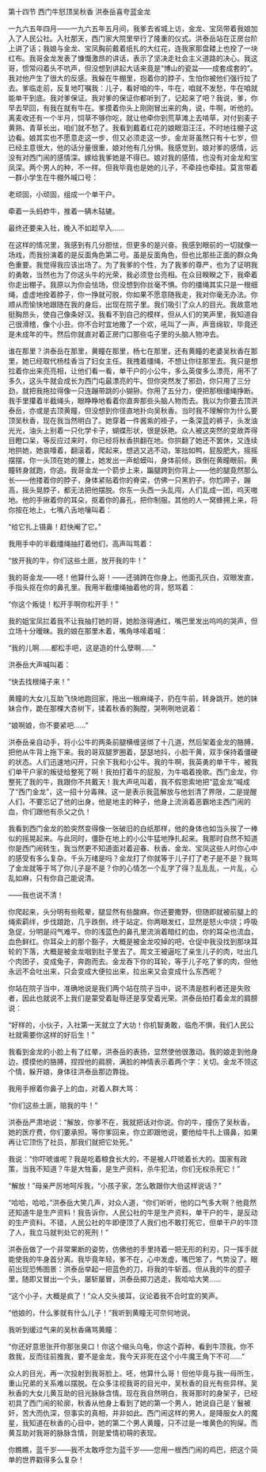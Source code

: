 第十四节 西门牛怒顶吴秋香 洪泰岳喜夸蓝金龙

一九六五年四月——一九六五年五月间，我爹去省城上访，金龙、宝凤带着我娘加入了人民公社。入社那天，西门家大院里举行了隆重的仪式。洪泰岳站在正房台阶上讲了话；我娘与金龙、宝凤胸前戴着纸扎的大红花，连我家那盘耧上也拴了一块红布。我哥金龙发表了慷慨激昂的讲话，表示了坚决走社会主义道路的决心。我这哥，惯常闷着头不吭声，但没想到讲起大话来竟是“博山的瓷盆——成套成套的”。我对他产生了很大的反感。我躲在牛棚里，抱着你的脖子，生怕你被他们强行拉了去。爹临走前，反复地叮嘱我：儿子，看好咱的牛，牛在，咱就不发愁，牛在咱就能单干到底。我对爹保证。我对爹的保证你都听到了，记起来了吧？我说，爹，你早去早回，有我在就有牛在。爹摸着你头上刚刚冒出来的角，说，牛啊，听他的。离麦收还有一个半月，饲草不够你吃，就让他牵你到荒草滩上去啃草，对付到麦子黄熟、青草长出，咱们就不愁了。我看到戴着红花的娘眼泪汪汪，不时地往棚子这边看。娘其实也不愿意走这一步，但又必须走这一步。金龙哥虽然只有十七岁，但已经主意很大，他的话分量很重，娘对他有几分惧。我感觉到，娘对爹的感情，远没有对西门闹的感情深。嫁给我爹她是不得已。娘对我的感情，也没有对金龙和宝凤深。两个男人的种，不一样。但我毕竟也是她的儿子，不牵挂也牵挂。莫言带着一群小学生在牛棚外喊口号：

老顽固，小顽固，组成一个单干户。

牵着一头蚂蚱牛，推着一辆木轱辘。

最终还要来入社，晚入不如趁早入……

在这样的情况里，我感到有几分胆怯，但更多的是兴奋。我感到眼前的一切就像一场戏，而我扮演着的是反面角色第二号。虽是反面角色，但也比那些正面的群众角色重要。我觉得我应该出场了。为了我爹的个性，为了我爹的尊严，也为了证明我的勇敢，当然也为了你这头牛的光荣，我必须登台亮相。在众目睽睽之下，我牵着你走出棚子。我原以为你会怯场，但没想到你丝毫不惧。你的缰绳其实只是一根细绳，虚虚地拴着脖子，你一挣就可脱，你如果不愿意随我走，我对你毫无办法。你顺从而愉快地跟随在我的身后，出现在院子里。我们吸引了众人的目光。我故意地挺胸昂头，使自己像条好汉。我看不到自己的模样，但从人们的笑声里，我知道自己很滑稽，像个小丑。你不合时宜地撒了一个欢，吼叫了一声，声音绵软，毕竟还是未成年的牛。然后你就直对着正房门口那些屯子里的头脑人物冲去。

谁在那里？洪泰岳在那里，黄瞳在那里，杨七在那里，还有黄瞳的老婆吴秋香在那里，她已经取代杨桂香当了妇女主任。我拽着缰绳，不想让你往那里去。我只是想拉着你出来亮亮相，让他们看一看，单干户的小公牛，多么英俊多么漂亮，用不了多久，这头牛就会成长为西门屯最漂亮的牛。但你突然发了邪劲，你只用了三分劲，就把我拖拉得像一只连蹦带跳的小猢狲。你用了五分力，便把那根缰绳挣断。我手里攥着半截绳头，眼睁睁地看着你直奔那些头脑人物而去。我以为你要去顶洪泰岳，亦或是去顶黄瞳，但没想到你径直地扑向吴秋香。当时我不理解你为什么要顶吴秋香，现在我当然明白了。她穿着一件酱紫的褂子，一条深蓝的裤子，头发油光光，油头上别着一只化学卡子，蝴蝶形状，很是妖艳。众人被这突然的变故弄得目瞪口呆，等反应过来时，你已经将秋香拱翻在地。你拱翻了她还不罢休，又连续地拱她，她哀嚎着，翻滚着，爬起来，想逃又逃不动，笨拙如鸭，屁股肥大，摇摇摆摆，你一头顶在她的腰上，她发出一声蛤蟆叫，身体前倾，跌倒在黄瞳眼前。黄瞳转身就跑，你追。我哥金龙一个箭步上来，蹁腿跨到你背上——他的腿竟然那么长——他搂着你的脖子，身体紧贴着你的脊梁，仿佛一只黑豹子。你尥蹄子，蹦高，摇头晃脖子，都无法把他摆脱。你东一头西一头乱闯，人们乱成一团，呜天嗷地。他的手揪着你的耳朵，抠着你的鼻孔，把你制服。其他的人一窝蜂拥上来，将你按在地上，七嘴八舌地嚷叫着：

“给它扎上镊鼻！赶快阉了它。”

我用手中的半截缰绳抽打着他们，高声叫骂着：

“放开我的牛，你们这些土匪，放开我的牛！”

我的哥金龙——呸！他算什么哥！——还骑跨在你身上。他面孔灰白，双眼发直，手指头抠在你的鼻孔里。我用半截缰绳抽着他的背，怒骂着：

“你这个叛徒！松开手啊你松开手！”

我的姐宝凤拦着我不让我抽打她的哥，她脸涨得通红，嘴巴里发出呜呜的哭声，但立场十分暧昧。我的娘在那里木着，嘴角哆嗦着喊：

“我的儿啊……都松手吧，这是造的什么孽啊……”

洪泰岳大声喊叫着：

“快去找根绳子来！”

黄瞳的大女儿互助飞快地跑回家，拖出一根麻绳子，扔在牛前，转身跳开。她的妹妹合作，跪在那棵大杏树下，揉着秋香的胸膛，哭咧咧地说着：

“娘啊娘，你不要紧吧……”

洪泰岳亲自动手，将小公牛的两条前腿横缠竖绑了十几道，然后架着金龙的胳膊，把他从牛背上拖下来。我的哥双腿罗圈着，瑟瑟地抖，小脸干黄，双手保持着僵硬的状态。人们迅速地闪开，只余下我和小公牛。我的牛啊，我英勇的单干牛，被我们单干户家的叛徒给整死了啊！我拍打着牛的屁股，为牛唱着挽歌。西门金龙，你整死了我的牛，我跟你不共戴天！我大声吼叫着，我不假思索地把“蓝金龙”喊成了“西门金龙”，这一招十分毒辣。这一是表示我蓝解放与他划清了界限，二是提醒人们，不要忘记了他的出身，他是地主的种子，他身上流淌着恶霸地主西门闹的血，你们跟他有杀父之仇！

我看到西门金龙的脸突然变得像一张破旧的白纸那样，他的身体也如当头挨了一棒似的摇晃起来。与此同时，僵卧在地上的小公牛猛地挣扎起来。我那时自然不知道你是西门闹转生，我当然更不知道面对着迎春、秋香、金龙、宝凤这些人时你心中的感受有多么复杂。千头万绪是吗？金龙打了你就等于儿子打了老子是不是？我骂了金龙就等于骂了你儿子是不是？你的心情怎一个乱字了得？乱乱乱，一片乱，心乱如麻，只有你自己能说清。

——我也说不清！

你爬起来，头分明有些眩晕，腿显然有些酸麻。你还要撒野，但随即就被前腿上的绳索羁绊，步伐踉跄，几乎跌倒，终于站定。你两眼发红，显然是怒火中烧；呼吸急促，分明是闷气难平。你的浅蓝色的鼻孔里流淌着暗红的血，你的耳朵也流血，血色鲜红。你耳朵上的那个豁子，大概是被金龙咬掉的吧，仓促中我没找到那块耳轮的下落，大概是被金龙咽到肚子里去了。周文王被逼吃了亲生儿子的肉，吐出几个肉团子，变成兔子，奔跑而去。金龙吞下你的耳轮，等于儿子吃了爹的肉，但他永远不会吐出来，只会变成大便拉出来，拉出来又会变成什么东西呢？

你站在院子当中，准确地说是我们两个站在院子当中，说不清是胜利者还是失败者，因此也就说不上我们是蒙受着耻辱还是享受着光荣。洪泰岳拍打着金龙的肩膀说：

“好样的，小伙子，入社第一天就立了大功！你机智勇敢，临危不惧，我们人民公社就需要你这样的好后生！”

我看到金龙的小脸上有了红晕，洪泰岳的表扬，显然使他很激动。我的娘走到他身边，摸摸他的胳膊，捏捏他的肩膀，满脸的神情表示着两个字：关切。金龙不领这个情，躲开娘，身体往洪泰岳那边靠拢。

我用手擦着你鼻子上的血，对着人群大骂：

“你们这些土匪，赔我的牛！”

洪泰岳严肃地说：“解放，你爹不在，我就把话对你说。你的牛，撞伤了吴秋香，她的医疗费，你们要承担。等你爹回来，你立即跟他说，要他给牛扎上镊鼻，如果再让它顶伤了社员，那我们就把它处死。”

我说：“你吓唬谁呢？我是吃着粮食长大的，不是被人吓唬着长大的。国家有政策，当我不知道？牛是大牲畜，是生产资料，杀牛犯法，你们无权杀死它！”

“解放！”母亲严厉地呵斥我，“小孩子家，怎么敢跟你大伯这样说话？”

“哈哈，哈哈，”洪泰岳大笑几声，对众人道，“你们听听，他的口气多大啊？他竟然还知道牛是生产资料！我告诉你，人民公社的牛是生产资料，单干户的牛，是反动的生产资料。不错，人民公社的牛即便顶了人我们也不敢打死它，但单干户的牛顶了人，我立马就判处它的死刑！”

洪泰岳做了一个非常果断的姿势，仿佛他的手里持着一把无形的利刃，只一挥手就能使我的牛身首分离。我毕竟年轻，爹不在，心中发虚，嘴巴笨了，气势没了。眼前出现恐怖图景：洪泰岳举起一把蓝色的刀，将我的牛斩首。但从我的牛的腔子里，随即又冒出一个头，屡斩屡冒，洪泰岳掷刀逃走，我哈哈大笑……

“这个小子，大概是疯了！”众人交头接耳，议论着我不合时宜的笑声。

“他娘的，什么爹就有什么儿子！”我听到黄瞳无可奈何地说。

我听到缓过气来的吴秋香痛骂黄瞳：

“你还好意思张开你那张臭口！你这个缩头乌龟，你这个孬种，看到牛顶我，你不救我，反而往前推我，要不是金龙，我今天非死在这个小牛魔王角下不可……”

众人的目光，再一次投射到我哥脸上。呸，他算什么哥！但他毕竟与我一母所生，重山兄弟的关系难以摆脱。在众多注视我哥的目光中，吴秋香的目光有些异样。吴秋香的大女儿黄互助的目光脉脉含情。现在我自然明白，我哥那时的身架子，已经初具了西门闹的轮廓，秋香从他身上看到了她的第一个男人，她说自己是丫鬟被奸，苦大而仇深，但事实的真相，并非如此。西门闹这样的男人，是降服女人的魔星，我知道在秋香的心目中，她的第二个男人黄瞳，只不过是一堆黄色的狗屎。而黄互助对我哥的脉脉含情，则是爱情初萌的表现。

你瞧瞧，蓝千岁——我不太敢呼您为蓝千岁——您用一根西门闹的鸡巴，把这个简单的世界戳得多么复杂！